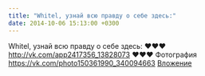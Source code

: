 ```yaml
---
title: "Whitel, узнай всю правду о себе здесь:"
date: 2014-10-06 15:13:00 +0300
---
```


Whitel, узнай всю правду о себе здесь:
♥♥♥ http://vk.com/app2417356_13828073 ♥♥♥
Фотография
<a class="vk-attach" href="https://vk.com/photo150361990_340094663">https://vk.com/photo150361990_340094663</a>
<a class="vk-attach" href="https://vk.com/photo150361990_340094663">Вложение</a>
